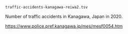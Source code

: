 `traffic-accidents-kanagawa-reiwa2.tsv`

Number of traffic accidents in Kanagawa, Japan in 2020.

https://www.police.pref.kanagawa.jp/mes/mesf0054.htm
